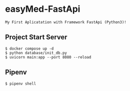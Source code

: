 # easyMed-FastApi
```
My First Aplicatation with Framework FastApi (Python3)!
```

## Project Start Server
```
$ docker compose up -d
$ python database/init_db.py
$ uvicorn main:app --port 8080 --reload
```

## Pipenv

```
$ pipenv shell
```
